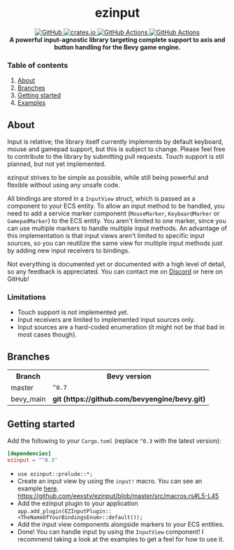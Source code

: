 <div align="center">
    <h1>ezinput</h1>
    <a href="https://git.exst.fun/ezinput">
        <img src="https://img.shields.io/github/stars/eexsty/ezinput?colorA=1e1e28&colorB=1187c9&style=for-the-badge&logo=github" alt="GitHub" />
    </a>
    <a href="https://crates.io/crates/ezinput">
        <img src="https://img.shields.io/crates/v/ezinput.svg?style=for-the-badge&colorA=1e1e28&colorB=1187c9&logo=rust" alt="crates.io">
    </a>
    <a href="https://git.exst.fun/ezinput/blob/master/.github/workflows/build.yml">
        <img src="https://img.shields.io/github/workflow/status/eexsty/ezinput/Rust%20CI%20with%20Cargo?colorA=1e1e28&colorB=1187c9&label=Rust&style=for-the-badge&logo=rust" alt="GitHub Actions" />
    </a>
    <a href="https://docs.rs/ezinput/latest/ezinput/">
        <img src="https://img.shields.io/docsrs/ezinput?logo=docs.rs&colorA=1e1e28&colorB=1187c9&style=for-the-badge" alt="GitHub Actions" />
    </a>
    <br/>
    <strong>A powerful input-agnostic library targeting complete support to axis and button handling for the Bevy game engine.</strong>
</div>


### Table of contents

1. [About](#about)
1. [Branches](#branches)
1. [Getting started](#getting-started)
1. [Examples](https://git.exst.fun/ezinput/tree/master/examples)


## About

Input is relative; the library itself currently implements by default keyboard, mouse and gamepad support, but this is subject to change.
Please feel free to contribute to the library by submitting pull requests. Touch support is stil planned, but not yet implemented.

ezinput strives to be simple as possible, while still being powerful and flexible without using any unsafe code.

All bindings are stored in a `InputView` struct, which is passed as a component to your ECS entity. To allow an input method to be handled,
you need to add a service marker component (`MouseMarker`, `KeyboardMarker` or `GamepadMarker`) to the ECS entity. You aren't limited to one marker, since you can use multiple markers to handle multiple input methods. An advantage of this implementation is that input views aren't
limited to specific input sources, so you can reutilize the same view for multiple input methods just by adding new input receivers to bindings.

Not everything is documented yet or documented with a high level of detail, so any feedback is appreciated. You can contact me on [Discord]
or here on GitHub!

### Limitations

* Touch support is not implemented yet.
* Input receivers are limited to implemented input sources only.
* Input sources are a hard-coded enumeration (it might not be that bad in most cases though).

## Branches

<table>
    <tr>
        <th>Branch</th>
        <th>Bevy version</th>
    </tr>
    <tr>
        <td>master</td>
        <td><code>^0.7</code></td>
    </tr>
    <tr>
       <td>bevy_main</td>
       <td><strong>git (https://github.com/bevyengine/bevy.git)</td>
    </tr>
</table>


## Getting started

Add the following to your `Cargo.toml` (replace `^0.3` with the latest version):
```toml
[dependencies]
ezinput = "^0.3"
```

* `use ezinput::prelude::*;`
* Create an input view by using the `input!` macro. You can see an example [here](https://git.exst.fun/ezinput/tree/bevy_main/examples).
  https://github.com/eexsty/ezinput/blob/master/src/macros.rs#L5-L45
* Add the ezinput plugin to your application `app.add_plugin(EZInputPlugin::<TheNameOfYourBindingsEnum>::default());`
* Add the input view components alongside markers to your ECS entities.
* Done! You can handle input by using the `InputView` component! I recommend taking a look at the examples to get a feel for how to use it.

[Discord]: https://discord.com/users/929877747151548487